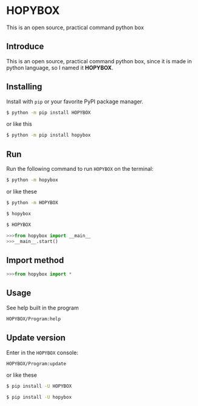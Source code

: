 # HOPYBOX
This is an open source, practical command python box
## Introduce
This is an open source, practical command python box, since it is made in python language, so I named it **HOPYBOX**.
## Installing
Install with `pip` or your favorite PyPI package manager.
```sh
$ python -m pip install HOPYBOX
```
or like this
```sh
$ python -m pip install hopybox
```
## Run
Run the following command to run `HOPYBOX` on the terminal:
```sh
$ python -m hopybox
```
or like these
```sh
$ python -m HOPYBOX
```
```sh
$ hopybox
```
```sh
$ HOPYBOX
```
```python
>>>from hopybox import __main__
>>>__main__.start()
```
## Import method
```python
>>>from hopybox import *
```
## Usage
See help built in the program
```sh
HOPYBOX/Program:help
```
## Update version
Enter in the `HOPYBOX` console:
```sh
HOPYBOX/Program:update
```
or like these
```sh
$ pip install -U HOPYBOX
```
```sh
$ pip install -U hopybox
```